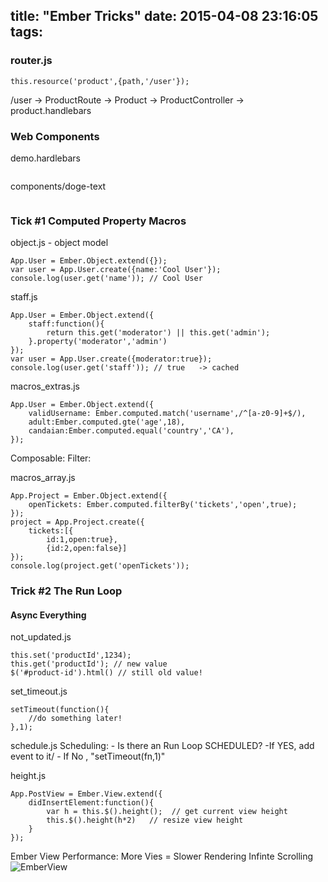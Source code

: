 title: "Ember Tricks"
date: 2015-04-08 23:16:05
tags:
---

### router.js

```
this.resource('product',{path,'/user'});
```

/user -> ProductRoute -> Product -> ProductController -> product.handlebars

### Web Components

demo.hardlebars

```{{doge-text soText="evail" suchText="trout"}}
```

components/doge-text

```<img src="images/doge.jpg"> wow so <b>{{soText}}</b> {{suchText}}</b>
```

### Tick #1 Computed Property Macros

object.js - object model

```
App.User = Ember.Object.extend({});
var user = App.User.create({name:'Cool User'});
console.log(user.get('name')); // Cool User
```
staff.js

```
App.User = Ember.Object.extend({
	staff:function(){
		return this.get('moderator') || this.get('admin');
	}.property('moderator','admin')
}); 
var user = App.User.create({moderator:true});
console.log(user.get('staff')); // true   -> cached
```

macros_extras.js

```
App.User = Ember.Object.extend({
	validUsername: Ember.computed.match('username',/^[a-z0-9]+$/),
	adult:Ember.computed.gte('age',18),
	candaian:Ember.computed.equal('country','CA'),
});
```
Composable: 
Filter:

macros_array.js


```
App.Project = Ember.Object.extend({
	openTickets: Ember.computed.filterBy('tickets','open',true);
});
project = App.Project.create({
	tickets:[{
		id:1,open:true},
		{id:2,open:false}]
});
console.log(project.get('openTickets'));
```

### Trick #2 The Run Loop
#### Async Everything

not_updated.js

```
this.set('productId',1234);
this.get('productId'); // new value
$('#product-id').html() // still old value!
```

set_timeout.js 
```
setTimeout(function(){
	//do something later!
},1);
```

schedule.js
Scheduling:
	- Is there an Run Loop SCHEDULED?
	  -If YES, add event to it/
	 - If No , "setTimeout(fn,1)"

height.js

```
App.PostView = Ember.View.extend({
	didInsertElement:function(){
		var h = this.$().height();  // get current view height
		this.$().height(h*2)   // resize view height
	}
});
```
Ember View
Performance: More Vies = Slower Rendering
Infinte Scrolling 
![EmberView](http://7xi7ot.com1.z0.glb.clouddn.com/emberview.png)
